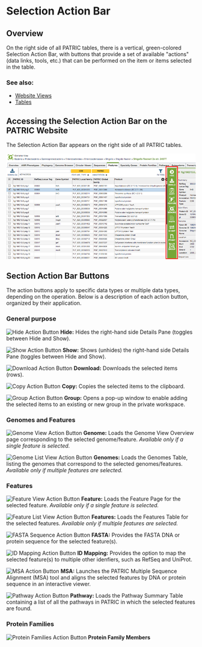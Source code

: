 # Selection Action Bar

## Overview
On the right side of all PATRIC tables, there is a vertical, green-colored Selection Action Bar, with buttons that provide a set of available "actions" (data links, tools, etc.) that can be performed on the item or items selected in the table.

### See also:
  * [Website Views](./website_views.html)
  * [Tables](./tables.html)

## Accessing the Selection Action Bar on the PATRIC Website
The Selection Action Bar appears on the right side of all PATRIC tables.  

![Selection Action Bar](./images/action_bar.png) 

## Section Action Bar Buttons
The action buttons apply to specific data types or multiple data types, depending on the operation. Below is a description of each action button, organized by their application.

### General purpose
![Hide Action Button](./images/hide_action_button.png) **Hide:** Hides the right-hand side Details Pane (toggles between Hide and Show).

![Show Action Button](./images/show_action_button.png) **Show:** Shows (unhides) the right-hand side Details Pane (toggles between Hide and Show).

![Download Action Button](./images/download_action_button.png) **Download:**  Downloads the selected items (rows).

![Copy Action Button](./images/copy_action_button.png) **Copy:** Copies the selected items to the clipboard.

![Group Action Button](./images/group_action_button.png) **Group:** Opens a pop-up window to enable adding the selected items to an existing or new group in the private workspace.

### Genomes and Features
![Genome View Action Button](./images/genome_view_action_button.png) **Genome:** Loads the Genome View Overview page corresponding to the selected genome/feature.  *Available only if a single feature is selected.*

![Genome List View Action Button](./images/genome_list_view_action_button.png) **Genomes:** Loads the Genomes Table, listing the genomes that correspond to the selected genomes/features. *Available only if multiple features are selected.*

### Features
![Feature View Action Button](./images/feature_view_action_button.png) **Feature:** Loads the Feature Page for the selected feature. *Available only if a single feature is selected.*

![Feature List View Action Button](./images/feature_list_view_action_button.png) **Features:** Loads the Features Table for the selected features. *Available only if multiple features are selected.*

![FASTA Sequence Action Button](./images/fasta_sequence_action_button.png) **FASTA:** Provides the FASTA DNA or protein sequence for the selected feature(s).

![ID Mapping Action Button](./images/id_mapping_action_button.png) **ID Mapping:** Provides the option to map the selected feature(s) to multiple other idenfiers, such as RefSeq and UniProt.

![MSA Action Button](./images/msa_action_button.png) **MSA:** Launches the PATRIC Multiple Sequence Alignment (MSA) tool and aligns the selected features by DNA or protein sequence in an interactive viewer.

![Pathway Action Button](./images/Pathway_action_button.png) **Pathway:** Loads the Pathway Summary Table containing a list of all the pathways in PATRIC in which the selected features are found.

### Protein Families
![Protein Families Action Button](./images/protein_families_action_button.png) **Protein Family Members** 



